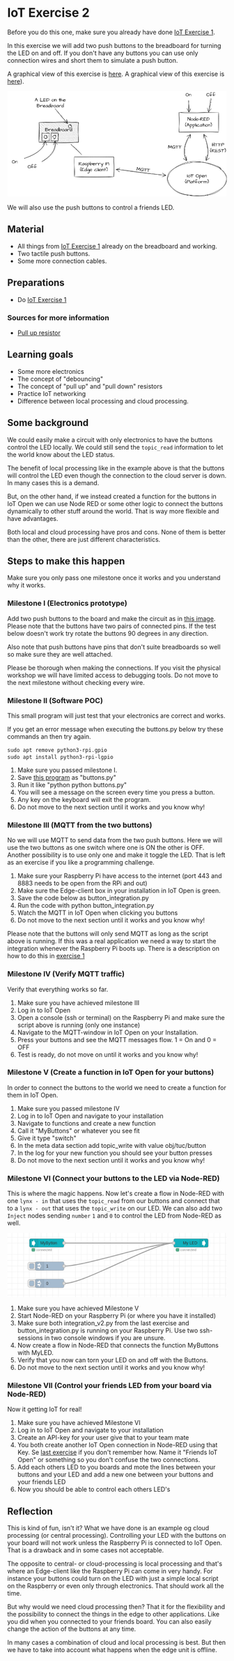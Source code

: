 # IoT Exercise 2

Before you do this one, make sure you already have done [IoT Exercise 1](exercise-1.md).

In this exercise we will add two push buttons to the breadboard for turning the LED on and off. If you don't have any buttons you can use only connection wires and short them to simulate a push button.

A graphical view of this exercise is [here](../images/exercise-2-board.webp).
A graphical view of this exercise is [here](https://github.com/mrejas/edu-iot-hands-on/raw/main/images/exercise-2-board.webp)).

![Overview of this exercise](../images/exercise-2-overview.png)

We will also use the push buttons to control a friends LED.

## Material

- All things from [IoT Exercise 1](exercise-1.md) already on the breadboard and working.
- Two tactile push buttons.
- Some more connection cables.

## Preparations

- Do [IoT Exercise 1](exercise-1.md)

### Sources for more information

- [Pull up resistor](https://en.wikipedia.org/wiki/Pull-up_resistor)

## Learning goals

- Some more electronics
- The concept of "debouncing"
- The concept of "pull up" and "pull down" resistors
- Practice IoT networking
- Difference between local processing and cloud processing.

## Some background

We could easily make a circuit with only electronics to have the buttons control the LED locally. We could still send the `topic_read` information to let the world know about the LED status.

The benefit of local processing like in the example above is that the buttons will control the LED even though the connection to the cloud server is down. In many cases this is a demand.

But, on the other hand, if we instead created a function for the buttons in IoT Open we can use Node RED or some other logic to connect the buttons dynamically to other stuff around the world. That is way more flexible and have advantages.

Both local and cloud processing have pros and cons. None of them is better than the other, there are just different characteristics.


## Steps to make this happen

Make sure you only pass one milestone once it works and you understand why it works.

### Milestone I (Electronics prototype)

Add two push buttons to the board and make the circuit as in [this image](../images/exercise-2-circuit.png). Please note that the buttons have two pairs of connected pins. If the test below doesn't work try rotate the buttons 90 degrees in any direction.

Also note that push buttons have pins that don't suite breadboards so well so make sure they are well attached.

Please be thorough when making the connections. If you visit the physical workshop we will have limited access to debugging tools. Do not move to the next milestone without checking every wire.

### Milestone II (Software POC)

This small program will just test that your electronics are correct and works.

If you get an error message when executing the buttons.py below try these commands an then try again.

```
sudo apt remove python3-rpi.gpio
sudo apt install python3-rpi-lgpio
```

1. Make sure you passed milestone I.
1. Save [this program](../code/buttons.py) as "buttons.py"
1. Run it like "python python buttons.py"
1. You will see a message on the screen every time you press a button.
1. Any key on the keyboard will exit the program.
1. Do not move to the next section until it works and you know why!


### Milestone III (MQTT from the two buttons)

No we will use MQTT to send data from the two push buttons. Here we will use the two buttons as one switch where one is ON the other is OFF. Another possibility is to use only one and make it toggle the LED. That is left as an exercise if you like a programming challenge.

1. Make sure your Raspberry Pi have access to the internet (port 443 and 8883 needs to be open from the RPi and out)
1. Make sure the Edge-client box in your installation in IoT Open is green.
1. Save the code below as button_integration.py
1. Run the code with python button_integration.py
1. Watch the MQTT in IoT Open when clicking you buttons
1. Do not move to the next section until it works and you know why!

Please note that the buttons will only send MQTT as long as the script above is running. If this was a real application we need a way to start the integration whenever the Raspberry Pi boots up. There is a description on how to do this in [exercise 1](./exercise-1.md)

### Milestone IV (Verify MQTT traffic)

Verify that everything works so far.

1. Make sure you have achieved milestone III
1. Log in to IoT Open
1. Open a console (ssh or terminal) on the Raspberry Pi and make sure the script above is running (only one instance)
1. Navigate to the MQTT-window in IoT Open on your Installation.
1. Press your buttons and see the MQTT messages flow. 1 = On and 0 = OFF
1. Test is ready, do not move on until it works and you know why!

### Milestone V (Create a function in IoT Open for your buttons)

In order to connect the buttons to the world we need to create a function for them in IoT Open.

1. Make sure you passed milestone IV
1. Log in to IoT Open and navigate to your installation
1. Navigate to functions and create a new function
1. Call it "MyButtons" or whatever you see fit
1. Give it type "switch"
1. In the meta data section add topic_write with value obj/tuc/button
1. In the log for your new function you should see your button presses
1. Do not move to the next section until it works and you know why!

### Milestone VI (Connect your buttons to the LED via Node-RED)

This is where the magic happens. Now let's create a flow in Node-RED with one `lynx - in` that uses the `topic_read` from our buttons and connect that to a `lynx - out` that uses the `topic_write` on our LED. We can also add two `Inject` nodes sending `number` `1` and `0` to control the LED from Node-RED as well.

![Node-RED](../images/exercise-2-node-red.png)

1. Make sure you have achieved Milestone V
1. Start Node-RED on your Raspberry Pi (or where you have it installed)
1. Make sure both integration_v2.py from the last exercise and button_integration.py is running on your Raspberry Pi. Use two ssh-sessions in two console windows if you are unsure.
1. Now create a flow in Node-RED that connects the function MyButtons with MyLED.
1. Verify that you now can torn your LED on and off with the Buttons.
1. Do not move to the next section until it works and you know why!


### Milestone VII (Control your friends LED from your board via Node-RED)

Now it getting IoT for real!

1. Make sure you have achieved Milestone VI
1. Log in to IoT Open and navigate to your installation
1. Create an API-key for your user give that to your team mate
1. You both create another IoT Open connection in Node-RED using that Key. Se [last exercise](./exercise-1.md) if you don't remember how. Name it "Friends IoT Open" or something so you don't confuse the two connections.
1. Add each others LED to you boards and mote the lines between your buttons and your LED and add a new one between your buttons and your friends LED
1. Now you should be able to control each others LED's

## Reflection

This is kind of fun, isn't it? What we have done is an example og cloud processing (or central processing). Controlling your LED with the buttons on your board will not work unless the Raspberry Pi is connected to IoT Open. That is a drawback and in some cases not acceptable.

The opposite to central- or cloud-processing is local processing and that's where an Edge-client like the Raspberry Pi can come in very handy. For instance your buttons could turn on the LED with just a simple local script on the Raspberry or even only through electronics. That should work all the time.

But why would we need cloud processing then? That it for the flexibility and the possibility to connect the things in the edge to other applications. Like you did when you connected to your friends board. You can also easily change the action of the buttons at any time.

In many cases a combination of cloud and local processing is best. But then we have to take into account what happens when the edge unit is offline.